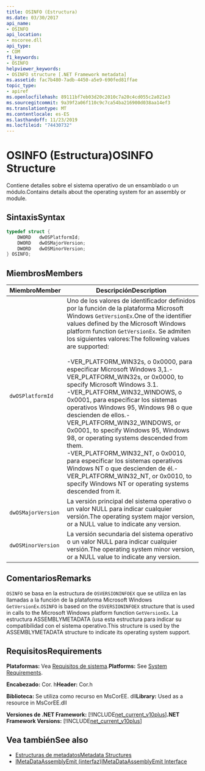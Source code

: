 ```yaml
---
title: OSINFO (Estructura)
ms.date: 03/30/2017
api_name:
- OSINFO
api_location:
- mscoree.dll
api_type:
- COM
f1_keywords:
- OSINFO
helpviewer_keywords:
- OSINFO structure [.NET Framework metadata]
ms.assetid: fac7b480-7adb-4450-a5e9-690fed81ffae
topic_type:
- apiref
ms.openlocfilehash: 89111bf7eb03d20c2010c7a20c4cd055c2a021e3
ms.sourcegitcommit: 9a39f2a06f110c9c7ca54ba216900d038aa14ef3
ms.translationtype: MT
ms.contentlocale: es-ES
ms.lasthandoff: 11/23/2019
ms.locfileid: "74430732"
---
```

# <a name="osinfo-structure"></a><span data-ttu-id="9fc06-102">OSINFO (Estructura)</span><span class="sxs-lookup"><span data-stu-id="9fc06-102">OSINFO Structure</span></span>
<span data-ttu-id="9fc06-103">Contiene detalles sobre el sistema operativo de un ensamblado o un módulo.</span><span class="sxs-lookup"><span data-stu-id="9fc06-103">Contains details about the operating system for an assembly or module.</span></span>  
  
## <a name="syntax"></a><span data-ttu-id="9fc06-104">Sintaxis</span><span class="sxs-lookup"><span data-stu-id="9fc06-104">Syntax</span></span>  
  
```cpp  
typedef struct {  
    DWORD   dwOSPlatformId;  
    DWORD   dwOSMajorVersion;   
    DWORD   dwOSMinorVersion;   
} OSINFO;  
```  
  
## <a name="members"></a><span data-ttu-id="9fc06-105">Miembros</span><span class="sxs-lookup"><span data-stu-id="9fc06-105">Members</span></span>  
  
|<span data-ttu-id="9fc06-106">Miembro</span><span class="sxs-lookup"><span data-stu-id="9fc06-106">Member</span></span>|<span data-ttu-id="9fc06-107">Descripción</span><span class="sxs-lookup"><span data-stu-id="9fc06-107">Description</span></span>|  
|------------|-----------------|  
|`dwOSPlatformId`|<span data-ttu-id="9fc06-108">Uno de los valores de identificador definidos por la función de la plataforma Microsoft Windows `GetVersionEx`.</span><span class="sxs-lookup"><span data-stu-id="9fc06-108">One of the identifier values defined by the Microsoft Windows platform function `GetVersionEx`.</span></span> <span data-ttu-id="9fc06-109">Se admiten los siguientes valores:</span><span class="sxs-lookup"><span data-stu-id="9fc06-109">The following values are supported:</span></span><br /><br /> <span data-ttu-id="9fc06-110">-VER_PLATFORM_WIN32s, o 0x0000, para especificar Microsoft Windows 3,1.</span><span class="sxs-lookup"><span data-stu-id="9fc06-110">-   VER_PLATFORM_WIN32s, or 0x0000, to specify Microsoft Windows 3.1.</span></span><br /><span data-ttu-id="9fc06-111">-VER_PLATFORM_WIN32_WINDOWS, o 0x0001, para especificar los sistemas operativos Windows 95, Windows 98 o que descienden de ellos.</span><span class="sxs-lookup"><span data-stu-id="9fc06-111">-   VER_PLATFORM_WIN32_WINDOWS, or 0x0001, to specify Windows 95, Windows 98, or operating systems descended from them.</span></span><br /><span data-ttu-id="9fc06-112">-VER_PLATFORM_WIN32_NT, o 0x0010, para especificar los sistemas operativos Windows NT o que descienden de él.</span><span class="sxs-lookup"><span data-stu-id="9fc06-112">-   VER_PLATFORM_WIN32_NT, or 0x0010, to specify Windows NT or operating systems descended from it.</span></span>|  
|`dwOSMajorVersion`|<span data-ttu-id="9fc06-113">La versión principal del sistema operativo o un valor NULL para indicar cualquier versión.</span><span class="sxs-lookup"><span data-stu-id="9fc06-113">The operating system major version, or a NULL value to indicate any version.</span></span>|  
|`dwOSMinorVersion`|<span data-ttu-id="9fc06-114">La versión secundaria del sistema operativo o un valor NULL para indicar cualquier versión.</span><span class="sxs-lookup"><span data-stu-id="9fc06-114">The operating system minor version, or a NULL value to indicate any version.</span></span>|  
  
## <a name="remarks"></a><span data-ttu-id="9fc06-115">Comentarios</span><span class="sxs-lookup"><span data-stu-id="9fc06-115">Remarks</span></span>  
 <span data-ttu-id="9fc06-116">`OSINFO` se basa en la estructura de `OSVERSIONINFOEX` que se utiliza en las llamadas a la función de la plataforma Microsoft Windows `GetVersionEx`.</span><span class="sxs-lookup"><span data-stu-id="9fc06-116">`OSINFO` is based on the `OSVERSIONINFOEX` structure that is used in calls to the Microsoft Windows platform function `GetVersionEx`.</span></span> <span data-ttu-id="9fc06-117">La estructura ASSEMBLYMETADATA (usa esta estructura para indicar su compatibilidad con el sistema operativo.</span><span class="sxs-lookup"><span data-stu-id="9fc06-117">This structure is used by the ASSEMBLYMETADATA structure to indicate its operating system support.</span></span>  
  
## <a name="requirements"></a><span data-ttu-id="9fc06-118">Requisitos</span><span class="sxs-lookup"><span data-stu-id="9fc06-118">Requirements</span></span>  
 <span data-ttu-id="9fc06-119">**Plataformas:** Vea [Requisitos de sistema](../../../../docs/framework/get-started/system-requirements.md).</span><span class="sxs-lookup"><span data-stu-id="9fc06-119">**Platforms:** See [System Requirements](../../../../docs/framework/get-started/system-requirements.md).</span></span>  
  
 <span data-ttu-id="9fc06-120">**Encabezado:** Cor. h</span><span class="sxs-lookup"><span data-stu-id="9fc06-120">**Header:** Cor.h</span></span>  
  
 <span data-ttu-id="9fc06-121">**Biblioteca:** Se utiliza como recurso en MsCorEE. dll</span><span class="sxs-lookup"><span data-stu-id="9fc06-121">**Library:** Used as a resource in MsCorEE.dll</span></span>  
  
 <span data-ttu-id="9fc06-122">**Versiones de .NET Framework:** [!INCLUDE[net_current_v10plus](../../../../includes/net-current-v10plus-md.md)]</span><span class="sxs-lookup"><span data-stu-id="9fc06-122">**.NET Framework Versions:** [!INCLUDE[net_current_v10plus](../../../../includes/net-current-v10plus-md.md)]</span></span>  
  
## <a name="see-also"></a><span data-ttu-id="9fc06-123">Vea también</span><span class="sxs-lookup"><span data-stu-id="9fc06-123">See also</span></span>

- [<span data-ttu-id="9fc06-124">Estructuras de metadatos</span><span class="sxs-lookup"><span data-stu-id="9fc06-124">Metadata Structures</span></span>](../../../../docs/framework/unmanaged-api/metadata/metadata-structures.md)
- [<span data-ttu-id="9fc06-125">IMetaDataAssemblyEmit (interfaz)</span><span class="sxs-lookup"><span data-stu-id="9fc06-125">IMetaDataAssemblyEmit Interface</span></span>](../../../../docs/framework/unmanaged-api/metadata/imetadataassemblyemit-interface.md)
